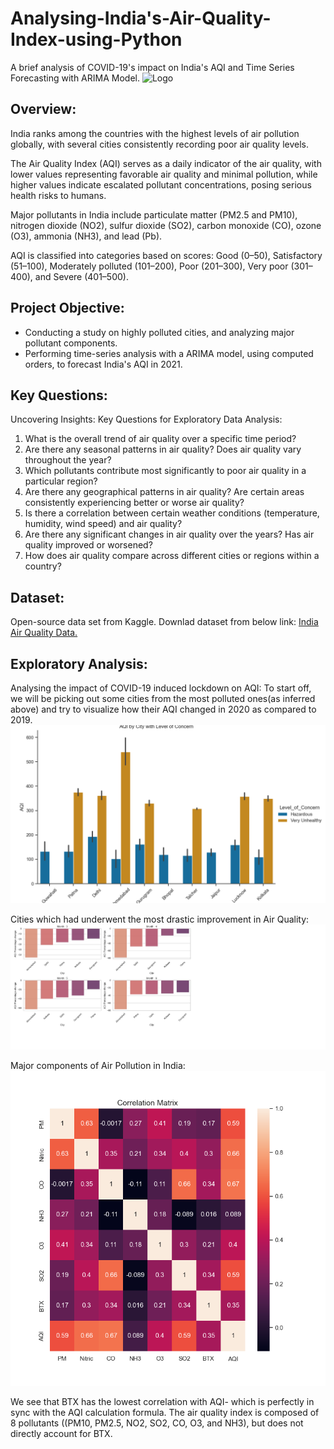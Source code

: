 # Analysing-India's-Air-Quality-Index-using-Python
A brief analysis of COVID-19's impact on India's AQI and Time Series Forecasting with ARIMA Model.
![Logo](https://images.indianexpress.com/2018/11/air-pollution-759.jpg)

## Overview:
India ranks among the countries with the highest levels of air pollution globally, with several cities consistently recording poor air quality levels.

The Air Quality Index (AQI) serves as a daily indicator of the air quality, with lower values representing favorable air quality and minimal pollution, while higher values indicate escalated pollutant concentrations, posing serious health risks to humans.

Major pollutants in India include particulate matter (PM2.5 and PM10), nitrogen dioxide (NO2), sulfur dioxide (SO2), carbon monoxide (CO), ozone (O3), ammonia (NH3), and lead (Pb). 

 AQI is classified into categories based on scores: Good (0–50), Satisfactory (51–100), Moderately polluted (101–200), Poor (201–300), Very poor (301–400), and Severe (401–500).

## Project Objective:
* Conducting a study on highly polluted cities, and analyzing major pollutant components.
* Performing time-series analysis with a ARIMA model, using computed orders, to forecast India's AQI in 2021.

## Key Questions:
Uncovering Insights: Key Questions for Exploratory Data Analysis:
1.	What is the overall trend of air quality over a specific time period?
2.	Are there any seasonal patterns in air quality? Does air quality vary throughout the year?
3.	Which pollutants contribute most significantly to poor air quality in a particular region?
4.	Are there any geographical patterns in air quality? Are certain areas consistently experiencing better or worse air quality?
5.	Is there a correlation between certain weather conditions (temperature, humidity, wind speed) and air quality?
6.	Are there any significant changes in air quality over the years? Has air quality improved or worsened?
7.	How does air quality compare across different cities or regions within a country?

## Dataset:
Open-source data set from Kaggle. Downlad dataset from below link:
[India Air Quality Data.](https://www.kaggle.com/datasets/rohanrao/air-quality-data-in-india)

## Exploratory Analysis:
Analysing the impact of COVID-19 induced lockdown on AQI:
To start off, we will be picking out some cities from the most polluted ones(as inferred above) and try to visualize how their AQI changed in 2020 as compared to 2019.
![Top 10 Most Polluted Cities of India](https://github.com/malvika-mall/Analysing-India-s-Air-Quality-Index-using-Python/blob/main/04%20Analysis/Visualizations/Catplot%2010%20Most%20Polluted%20City%20%26%20AQI.png)

Cities which had underwent the most drastic improvement in Air Quality:
![bar](https://github.com/malvika-mall/Analysing-India-s-Air-Quality-Index-using-Python/blob/main/04%20Analysis/Visualizations/Covid%20impact.jpg)

Major components of Air Pollution in India:
![corr](https://github.com/malvika-mall/Analysing-India-s-Air-Quality-Index-using-Python/blob/main/04%20Analysis/Visualizations/Correlation%20Matrix.png?raw=true)

We see that BTX has the lowest correlation with AQI- which is perfectly in sync with the AQI calculation formula. The air quality index is composed of 8 pollutants ((PM10, PM2.5, NO2, SO2, CO, O3, and NH3), but does not directly account for BTX.




